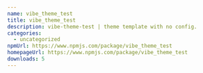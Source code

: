 ```yaml
---
name: vibe_theme_test
title: vibe_theme_test
description: vibe-theme-test | theme template with no config.
categories:
  - uncategorized
npmUrl: https://www.npmjs.com/package/vibe_theme_test
homepageUrl: https://www.npmjs.com/package/vibe_theme_test
downloads: 5
---
```

